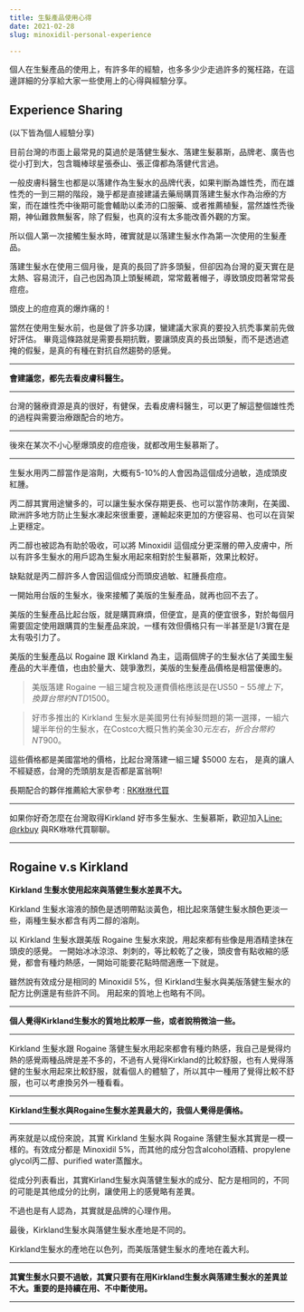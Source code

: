 ```yaml
---
title: 生髮產品使用心得
date: 2021-02-28
slug: minoxidil-personal-experience

---
```

個人在生髮產品的使用上，有許多年的經驗，也多多少少走過許多的冤枉路，在這邊詳細的分享給大家一些使用上的心得與經驗分享。

## Experience Sharing

(以下皆為個人經驗分享)

目前台灣的市面上最常見的莫過於是落健生髮水、落建生髮慕斯，品牌老、廣告也從小打到大，包含職棒球星張泰山、張正偉都為落健代言過。

一般皮膚科醫生也都是以落建作為生髮水的品牌代表，如果判斷為雄性禿，而在雄性禿的一到三期的階段，幾乎都是直接建議去藥局購買落建生髮水作為治療的方案，而在雄性禿中後期可能會輔助以柔沛的口服藥、或者推薦植髮，當然雄性禿後期，神仙難救無髮客，除了假髮，也真的沒有太多能改善外觀的方案。

所以個人第一次接觸生髮水時，確實就是以落建生髮水作為第一次使用的生髮產品。

落建生髮水在使用三個月後，是真的長回了許多頭髮，但卻因為台灣的夏天實在是太熱、容易流汗，自己也因為頂上頭髮稀疏，常常戴著帽子，導致頭皮悶著常常長痘痘。 

頭皮上的痘痘真的爆炸痛的 !

當然在使用生髮水前，也是做了許多功課，蠻建議大家真的要投入抗禿事業前先做好評估。 畢竟這條路就是需要長期抗戰，要讓頭皮真的長出頭髮，而不是透過遮掩的假髮，是真的有種在對抗自然趨勢的感覺。

***

**會建議您，都先去看皮膚科醫生。**

***

台灣的醫療資源是真的很好，有健保，去看皮膚科醫生，可以更了解這整個雄性禿的過程與需要治療跟配合的地方。

***

後來在某次不小心壓爆頭皮的痘痘後，就都改用生髮慕斯了。 

***

生髮水用丙二醇當作是溶劑，大概有5-10%的人會因為這個成分過敏，造成頭皮紅腫。

丙二醇其實用途蠻多的，可以讓生髮水保存期更長、也可以當作防凍劑，在美國、歐洲許多地方防止生髮水凍起來很重要，運輸起來更加的方便容易、也可以在貨架上更穩定。

丙二醇也被認為有助於吸收，可以將 Minoxidil 這個成分更深層的帶入皮膚中，所以有許多生髮水的用戶認為生髮水用起來相對於生髮慕斯，效果比較好。

缺點就是丙二醇許多人會因這個成分而頭皮過敏、紅腫長痘痘。

一開始用台版的生髮水，後來接觸了美版的生髮產品，就再也回不去了。

美版的生髮產品比起台版，就是購買麻煩，但便宜，是真的便宜很多，對於每個月需要固定使用跟購買的生髮產品來說，一樣有效但價格只有一半甚至是1/3實在是太有吸引力了。

美版的生髮產品以 Rogaine 跟 Kirkland 為主，這兩個牌子的生髮水佔了美國生髮產品的大半產值，也由於量大、競爭激烈，美版的生髮產品價格是相當優惠的。

> 美版落建 Rogaine 一組三罐含稅及運費價格應該是在US$50-55塊上下，換算台幣約NTD$1500。

> 好市多推出的 Kirkland 生髮水是美國男仕有掉髮問題的第一選擇，一組六罐半年份的生髮水，在Costco大概只售約美金$30元左右， 折合台幣約NT$900。

這些價格都是美國當地的價格，比起台灣落建一組三罐 $5000 左右， 是真的讓人不經疑惑，台灣的禿頭朋友是否都是富翁啊! 

長期配合的夥伴推薦給大家參考 : [RK咻咻代買 ](https://rrkk.com.tw/ "RK咻咻代買")

***

如果你好奇怎麼在台灣取得Kirkland 好市多生髮水、生髮慕斯，歡迎加入[Line: @rkbuy](https://line.me/R/ti/p/%40wyi6368t "RK咻咻代買Line") 與RK咻咻代買聊聊。

***

## Rogaine v.s Kirkland

**Kirkland 生髮水使用起來與落健生髮水差異不大。**

Kirkland 生髮水溶液的顏色是透明帶點淡黃色，相比起來落健生髮水顏色更淡一些，兩種生髮水都含有丙二醇的溶劑。

以 Kirkland 生髮水跟美版 Rogaine 生髮水來說，用起來都有些像是用酒精塗抹在頭皮的感覺。 一開始冰冰涼涼、刺刺的，等比較乾了之後，頭皮會有點收縮的感覺，都會有種灼熱感，一開始可能要花點時間適應一下就是。

雖然說有效成分是相同的 Minoxidil 5%，但 Kirkland生髮水與美版落健生髮水的配方比例還是有些許不同。 用起來的質地上也略有不同。

***

**個人覺得Kirkland生髮水的質地比較厚一些，或者說稍微油一些。**

***

Kirkland 生髮水跟 Rogaine 落健生髮水用起來都會有種灼熱感，我自己是覺得灼熱的感覺兩種品牌是差不多的，不過有人覺得Kirkland的比較舒服，也有人覺得落健的生髮水用起來比較舒服，就看個人的體驗了，所以其中一種用了覺得比較不舒服，也可以考慮換另外一種看看。

***

**Kirkland生髮水與Rogaine生髮水差異最大的，我個人覺得是價格。**

***

再來就是以成份來說，其實 Kirkland 生髮水與 Rogaine 落健生髮水其實是一模一樣的。有效成分都是 Minoxidil 5%，而其他的成分包含alcohol酒精、propylene glycol丙二醇、purified water蒸餾水。

從成分列表看出，其實Kirland生髮水與落健生髮水的成分、配方是相同的，不同的可能是其他成分的比例，讓使用上的感覺略有差異。

不過也是有人認為，其實就是品牌的心理作用。

最後，Kirkland生髮水與落健生髮水產地是不同的。

Kirkland生髮水的產地在以色列，而美版落健生髮水的產地在義大利。

***

**其實生髮水只要不過敏，其實只要有在用Kirkland生髮水與落建生髮水的差異並不大。重要的是持續在用、不中斷使用。**

***